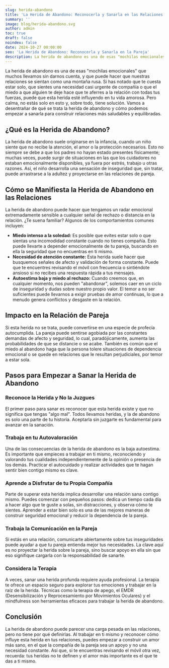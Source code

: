 ```yaml
---
slug: herida-abandono
title: 'La Herida de Abandono: Reconocerla y Sanarla en las Relaciones de Pareja'
summary: ''
image: blog/herida-abandono.svg
author: admin
toc: true
draft: false
noindex: false
date: 2024-10-27 00:00:00
seo: 'La Herida de Abandono: Reconocerla y Sanarla en la Pareja'
description: La herida de abandono es una de esas "mochilas emocionales" que muchos llevamos sin darnos cuenta, y que puede hacer que nuestras relaciones se sientan…
---
```


La herida de abandono es una de esas "mochilas emocionales" que muchos llevamos sin darnos cuenta, y que puede hacer que nuestras relaciones se sientan como una montaña rusa. Si has notado que te cuesta estar solo, que sientes una necesidad casi urgente de compañía o que el miedo a que alguien te deje hace que te aferres a la relación con todas tus fuerzas, puede que esta herida esté influyendo en tu vida amorosa. Pero calma, no estás solo en esto y, sobre todo, tiene solución. Vamos a desentrañar de qué se trata la herida de abandono y cómo podemos empezar a sanarla para construir relaciones más saludables y equilibradas.

## ¿Qué es la Herida de Abandono?

La herida de abandono suele originarse en la infancia, cuando un niño siente que no recibe la atención, el amor o la protección necesarios. Esto no siempre se debe a que los padres no hayan estado presentes físicamente; muchas veces, puede surgir de situaciones en las que los cuidadores no estaban emocionalmente disponibles, ya fuera por estrés, trabajo u otras razones. Así, el niño desarrolla una sensación de inseguridad que, sin tratar, puede arrastrarse a la adultez y proyectarse en las relaciones de pareja.

## Cómo se Manifiesta la Herida de Abandono en las Relaciones

La herida de abandono puede hacer que tengamos un radar emocional extremadamente sensible a cualquier señal de rechazo o distancia en la relación. ¿Te suena familiar? Algunos de los comportamientos comunes incluyen:

- **Miedo intenso a la soledad:** Es posible que evites estar solo o que sientas una incomodidad constante cuando no tienes compañía. Esto puede llevarte a depender emocionalmente de tu pareja, buscando en ella la seguridad que no encuentras en ti mismo.
- **Necesidad de atención constante:** Esta herida suele hacer que busquemos señales de afecto y validación de forma constante. Puede que te encuentres revisando el móvil con frecuencia o sintiéndote ansioso si no recibes una respuesta rápida a tus mensajes.
- **Autoestima baja y miedo al rechazo:** Cuando creemos que, en cualquier momento, nos pueden "abandonar", solemos caer en un ciclo de inseguridad y dudas sobre nuestro propio valor. El temor a no ser suficientes puede llevarnos a exigir pruebas de amor continuas, lo que a menudo genera conflictos y desgaste en la relación.

## Impacto en la Relación de Pareja

Si esta herida no se trata, puede convertirse en una especie de profecía autocumplida. La pareja puede sentirse agobiada por las constantes demandas de afecto y seguridad, lo cual, paradójicamente, aumenta las probabilidades de que se distancie o se acabe. También es común que el miedo al abandono haga que la persona tolere situaciones de dependencia emocional o se quede en relaciones que le resultan perjudiciales, por temor a estar sola.

## Pasos para Empezar a Sanar la Herida de Abandono

### Reconoce la Herida y No la Juzgues

El primer paso para sanar es reconocer que esta herida existe y que no significa que tengas "algo mal". Todos llevamos heridas, y la de abandono es solo una parte de tu historia. Aceptarla sin juzgarte es fundamental para avanzar en la sanación.

### Trabaja en tu Autovaloración

Una de las consecuencias de la herida de abandono es la baja autoestima. Es importante que empieces a trabajar en ti mismo, reconociendo y valorando tus cualidades independientemente de la opinión o presencia de los demás. Practicar el autocuidado y realizar actividades que te hagan sentir bien contigo mismo es clave.

### Aprende a Disfrutar de tu Propia Compañía

Parte de superar esta herida implica desarrollar una relación sana contigo mismo. Puedes comenzar con pequeños pasos: dedica un tiempo cada día a hacer algo que te guste a solas, sin distracciones, y observa cómo te sientes. Aprender a estar bien solo es una de las mejores maneras de construir seguridad emocional y reducir la dependencia de la pareja.

### Trabaja la Comunicación en la Pareja

Si estás en una relación, comunicarte abiertamente sobre tus inseguridades puede ayudar a que tu pareja entienda mejor tus necesidades. La clave aquí es no proyectar la herida sobre la pareja, sino buscar apoyo en ella sin que eso signifique cargarla con la responsabilidad de sanarte.

### Considera la Terapia

A veces, sanar una herida profunda requiere ayuda profesional. La terapia te ofrece un espacio seguro para explorar tus emociones y trabajar en la raíz de la herida. Técnicas como la terapia de apego, el EMDR (Desensibilización y Reprocesamiento por Movimientos Oculares) y el mindfulness son herramientas eficaces para trabajar la herida de abandono.

## Conclusión

La herida de abandono puede parecer una carga pesada en las relaciones, pero no tiene por qué definirlas. Al trabajar en ti mismo y reconocer cómo influye esta herida en tus relaciones, puedes empezar a construir un amor más sano, en el que la compañía de la pareja sea un apoyo y no una necesidad constante. Así que, si te encuentras revisando el móvil otra vez, recuerda: tus heridas no te definen y el amor más importante es el que te das a ti mismo.

